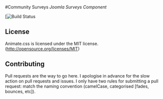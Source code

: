 #Community Surveys
*Joomla Surveys Component*

[![Build Status](https://travis-ci.org/buluma/com_communitysurveys.svg?branch=master)

## License
Animate.css is licensed under the MIT license. (http://opensource.org/licenses/MIT)

## Contributing
Pull requests are the way to go here. I apologise in advance for the slow action on pull requests and issues. I only have two rules for submitting a pull request: match the naming convention (camelCase, categorised [fades, bounces, etc]).
